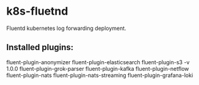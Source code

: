# k8s-fluetnd
Fluentd kubernetes log forwarding deployment.

## Installed plugins:
 fluent-plugin-anonymizer
 fluent-plugin-elasticsearch
 fluent-plugin-s3 -v 1.0.0
 fluent-plugin-grok-parser
 fluent-plugin-kafka
 fluent-plugin-netflow
 fluent-plugin-nats
 fluent-plugin-nats-streaming
 fluent-plugin-grafana-loki